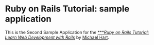 # Ruby on Rails Tutorial: sample application

This is the Second Sample Application for the [****Ruby on Rails Tutorial:
Learn Web Development with Rails*](http://www.railstutorial.org/)
by [Michael Hart](http://www.michaelhart1.com/).
